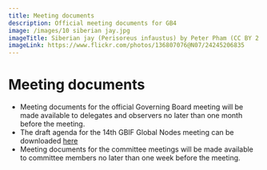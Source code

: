 ```yaml
---
title: Meeting documents
description: Official meeting documents for GB4
image: /images/10 siberian jay.jpg
imageTitle: Siberian jay (Perisoreus infaustus) by Peter Pham (CC BY 2.0)
imageLink: https://www.flickr.com/photos/136807076@N07/24245206835
---
```


# Meeting documents

- Meeting documents for the official Governing Board meeting will be made available to delegates and observers no later than one month before the meeting.
- The draft agenda for the 14th GBIF Global Nodes meeting can be downloaded [here](https://gb24.gbif.org/raw/GNM14_Draft_Agenda.pdf)
- Meeting documents for the committee meetings will be made available to committee members no later than one week before the meeting.

